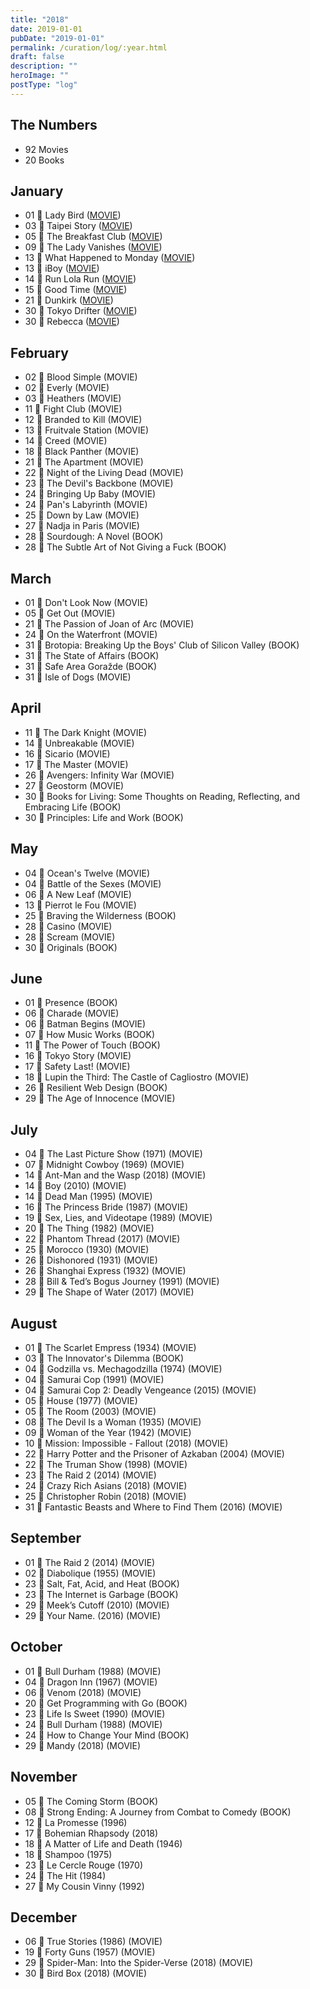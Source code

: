 ```yaml
---
title: "2018"
date: 2019-01-01
pubDate: "2019-01-01"
permalink: /curation/log/:year.html
draft: false
description: ""
heroImage: ""
postType: "log"
---
```


## The Numbers

- 92 Movies
- 20 Books

## January

- 01 🎥 Lady Bird ([MOVIE](https://www.themoviedb.org/movie/391713-lady-bird))
- 03 🎥 Taipei Story ([MOVIE](https://www.themoviedb.org/movie/106380-q-ng-m-i-zh-m))
- 05 🎥 The Breakfast Club ([MOVIE](https://www.themoviedb.org/movie/2108-the-breakfast-club))
- 09 🎥 The Lady Vanishes ([MOVIE](https://www.themoviedb.org/movie/940-the-lady-vanishes))
- 13 🎥 What Happened to Monday ([MOVIE](https://www.themoviedb.org/movie/406990-what-happened-to-monday))
- 13 🎥 iBoy ([MOVIE](https://www.themoviedb.org/movie/414190-iboy))
- 14 🎥 Run Lola Run ([MOVIE](https://www.themoviedb.org/movie/104-lola-rennt))
- 15 🎥 Good Time ([MOVIE](https://www.themoviedb.org/movie/429200-good-time))
- 21 🎥 Dunkirk ([MOVIE](https://www.themoviedb.org/movie/374720-dunkirk))
- 30 🎥 Tokyo Drifter ([MOVIE](https://www.themoviedb.org/movie/45706-t-ky-nagaremono))
- 30 🎥 Rebecca ([MOVIE](https://www.themoviedb.org/movie/223-rebecca))

## February

- 02 🎥 Blood Simple (MOVIE)
- 02 🎥 Everly (MOVIE)
- 03 🎥 Heathers (MOVIE)
- 11 🎥 Fight Club (MOVIE)
- 12 🎥 Branded to Kill (MOVIE)
- 13 🎥 Fruitvale Station (MOVIE)
- 14 🎥 Creed (MOVIE)
- 18 🎥 Black Panther (MOVIE)
- 21 🎥 The Apartment (MOVIE)
- 22 🎥 Night of the Living Dead (MOVIE)
- 23 🎥 The Devil's Backbone (MOVIE)
- 24 🎥 Bringing Up Baby (MOVIE)
- 24 🎥 Pan's Labyrinth (MOVIE)
- 25 🎥 Down by Law (MOVIE)
- 27 🎥 Nadja in Paris (MOVIE)
- 28 📕 Sourdough: A Novel (BOOK)
- 28 📕 The Subtle Art of Not Giving a Fuck (BOOK)

## March

- 01 🎥 Don't Look Now (MOVIE)
- 05 🎥 Get Out (MOVIE)
- 21 🎥 The Passion of Joan of Arc (MOVIE)
- 24 🎥 On the Waterfront (MOVIE)
- 31 📕 Brotopia: Breaking Up the Boys' Club of Silicon Valley (BOOK)
- 31 📕 The State of Affairs (BOOK)
- 31 📕 Safe Area Goražde (BOOK)
- 31 🎥 Isle of Dogs (MOVIE)

## April

- 11 🎥 The Dark Knight (MOVIE)
- 14 🎥 Unbreakable (MOVIE)
- 16 🎥 Sicario (MOVIE)
- 17 🎥 The Master (MOVIE)
- 26 🎥 Avengers: Infinity War (MOVIE)
- 27 🎥 Geostorm (MOVIE)
- 30 📕 Books for Living: Some Thoughts on Reading, Reflecting, and Embracing Life (BOOK)
- 30 📕 Principles: Life and Work (BOOK)

## May

- 04 🎥 Ocean's Twelve (MOVIE)
- 04 🎥 Battle of the Sexes (MOVIE)
- 06 🎥 A New Leaf (MOVIE)
- 13 🎥 Pierrot le Fou (MOVIE)
- 25 📕 Braving the Wilderness (BOOK)
- 28 🎥 Casino (MOVIE)
- 28 🎥 Scream (MOVIE)
- 30 📕 Originals (BOOK)

## June

- 01 📕 Presence (BOOK)
- 06 🎥 Charade (MOVIE)
- 06 🎥 Batman Begins (MOVIE)
- 07 📕 How Music Works (BOOK)
- 11 📕 The Power of Touch (BOOK)
- 16 🎥 Tokyo Story (MOVIE)
- 17 🎥 Safety Last! (MOVIE)
- 18 🎥 Lupin the Third: The Castle of Cagliostro (MOVIE)
- 26 📕 Resilient Web Design (BOOK)
- 29 🎥 The Age of Innocence (MOVIE)

## July

- 04 🎥 The Last Picture Show (1971) (MOVIE)
- 07 🎥 Midnight Cowboy (1969) (MOVIE)
- 14 🎥 Ant-Man and the Wasp (2018) (MOVIE)
- 14 🎥 Boy (2010) (MOVIE)
- 14 🎥 Dead Man (1995) (MOVIE)
- 16 🎥 The Princess Bride (1987) (MOVIE)
- 19 🎥 Sex, Lies, and Videotape (1989) (MOVIE)
- 20 🎥 The Thing (1982) (MOVIE)
- 22 🎥 Phantom Thread (2017) (MOVIE)
- 25 🎥 Morocco (1930) (MOVIE)
- 26 🎥 Dishonored (1931) (MOVIE)
- 26 🎥 Shanghai Express (1932) (MOVIE)
- 28 🎥 Bill & Ted’s Bogus Journey (1991) (MOVIE)
- 29 🎥 The Shape of Water (2017) (MOVIE)

## August

- 01 🎥 The Scarlet Empress (1934) (MOVIE)
- 03 📕 The Innovator's Dilemma (BOOK)
- 04 🎥 Godzilla vs. Mechagodzilla (1974) (MOVIE)
- 04 🎥 Samurai Cop (1991) (MOVIE)
- 04 🎥 Samurai Cop 2: Deadly Vengeance (2015) (MOVIE)
- 05 🎥 House (1977) (MOVIE)
- 05 🎥 The Room (2003) (MOVIE)
- 08 🎥 The Devil Is a Woman (1935) (MOVIE)
- 09 🎥 Woman of the Year (1942) (MOVIE)
- 10 🎥 Mission: Impossible - Fallout (2018) (MOVIE)
- 22 🎥 Harry Potter and the Prisoner of Azkaban (2004) (MOVIE)
- 22 🎥 The Truman Show (1998) (MOVIE)
- 23 🎥 The Raid 2 (2014) (MOVIE)
- 24 🎥 Crazy Rich Asians (2018) (MOVIE)
- 25 🎥 Christopher Robin (2018) (MOVIE)
- 31 🎥 Fantastic Beasts and Where to Find Them (2016) (MOVIE)

## September

- 01 🎥 The Raid 2 (2014) (MOVIE)
- 02 🎥 Diabolique (1955) (MOVIE)
- 23 📕 Salt, Fat, Acid, and Heat (BOOK)
- 23 📕 The Internet is Garbage (BOOK)
- 29 🎥 Meek’s Cutoff (2010) (MOVIE)
- 29 🎥 Your Name. (2016) (MOVIE)

## October

- 01 🎥 Bull Durham (1988) (MOVIE)
- 04 🎥 Dragon Inn (1967) (MOVIE)
- 06 🎥 Venom (2018) (MOVIE)
- 20 📕 Get Programming with Go (BOOK)
- 23 🎥 Life Is Sweet (1990) (MOVIE)
- 24 🎥 Bull Durham (1988) (MOVIE)
- 24 📕 How to Change Your Mind (BOOK)
- 29 🎥 Mandy (2018) (MOVIE)

## November

- 05 📕 The Coming Storm (BOOK)
- 08 📕 Strong Ending: A Journey from Combat to Comedy (BOOK)
- 12 🎥 La Promesse (1996)
- 17 🎥 Bohemian Rhapsody (2018)
- 18 🎥 A Matter of Life and Death (1946)
- 18 🎥 Shampoo (1975)
- 23 🎥 Le Cercle Rouge (1970)
- 24 🎥 The Hit (1984)
- 27 🎥 My Cousin Vinny (1992)

## December

- 06 🎥 True Stories (1986) (MOVIE)
- 19 🎥 Forty Guns (1957) (MOVIE)
- 29 🎥 Spider-Man: Into the Spider-Verse (2018) (MOVIE)
- 30 🎥 Bird Box (2018) (MOVIE)
